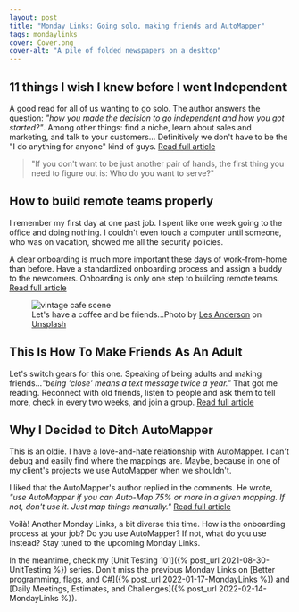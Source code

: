 ```yaml
---
layout: post
title: "Monday Links: Going solo, making friends and AutoMapper"
tags: mondaylinks
cover: Cover.png
cover-alt: "A pile of folded newspapers on a desktop"
---
```


## 11 things I wish I knew before I went Independent

A good read for all of us wanting to go solo. The author answers the question: _"how you made the decision to go independent and how you got started?"_. Among other things: find a niche, learn about sales and marketing, and talk to your customers... Definitively we don't have to be the "I do anything for anyone" kind of guys. [Read full article](https://georgestocker.com/2021/07/06/stuff-i-wish-i-knew-before-i-went-independent/)

> "If you don't want to be just another pair of hands, the first thing you need to figure out is: Who do you want to serve?"

## How to build remote teams properly

I remember my first day at one past job. I spent like one week going to the office and doing nothing. I couldn't even touch a computer until someone, who was on vacation, showed me all the security policies.

A clear onboarding is much more important these days of work-from-home than before. Have a standardized onboarding process and assign a buddy to the newcomers. Onboarding is only one step to building remote teams. [Read full article](https://vadimkravcenko.com/en/how-to-build-remote-teams-properly/)

<figure>
<img src="https://images.unsplash.com/photo-1479480374076-c5929dddcc47?crop=entropy&cs=tinysrgb&fit=crop&fm=jpg&h=400&ixid=MnwxfDB8MXxyYW5kb218MHx8fHx8fHx8MTY0MDIxMjE4NA&ixlib=rb-1.2.1&q=80&utm_campaign=api-credit&utm_medium=referral&utm_source=unsplash_source&w=600" alt="vintage cafe scene" />

<figcaption>Let's have a coffee and be friends...Photo by <a href="https://unsplash.com/@lesanderson?utm_source=unsplash&utm_medium=referral&utm_content=creditCopyText">Les Anderson</a> on <a href="https://unsplash.com/?utm_source=unsplash&utm_medium=referral&utm_content=creditCopyText">Unsplash</a></figcaption>
</figure>

## This Is How To Make Friends As An Adult

Let's switch gears for this one. Speaking of being adults and making friends..._"being 'close' means a text message twice a year."_ That got me reading. Reconnect with old friends, listen to people and ask them to tell more, check in every two weeks, and join a group. [Read full article](https://www.bakadesuyo.com/2017/02/how-to-make-friends-as-an-adult/)

## Why I Decided to Ditch AutoMapper

This is an oldie. I have a love-and-hate relationship with AutoMapper. I can't debug and easily find where the mappings are. Maybe, because in one of my client's projects we use AutoMapper when we shouldn't.

I liked that the AutoMapper's author replied in the comments. He wrote, _"use AutoMapper if you can Auto-Map 75% or more in a given mapping. If not, don't use it. Just map things manually."_ [Read full article](https://jacobian.org/2021/dec/7/wst-byoc/)

Voilà! Another Monday Links, a bit diverse this time. How is the onboarding process at your job? Do you use AutoMapper? If not, what do you use instead? Stay tuned to the upcoming Monday Links.

In the meantime, check my [Unit Testing 101]({% post_url 2021-08-30-UnitTesting %}) series. Don't miss the previous Monday Links on [Better programming, flags, and C#]({% post_url 2022-01-17-MondayLinks %}) and [Daily Meetings, Estimates, and Challenges]({% post_url 2022-02-14-MondayLinks %}).